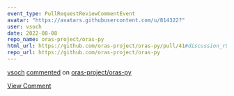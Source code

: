 ```yaml
---
event_type: PullRequestReviewCommentEvent
avatar: "https://avatars.githubusercontent.com/u/814322?"
user: vsoch
date: 2022-08-08
repo_name: oras-project/oras-py
html_url: https://github.com/oras-project/oras-py/pull/41#discussion_r939798257
repo_url: https://github.com/oras-project/oras-py
---
```


<a href='https://github.com/vsoch' target='_blank'>vsoch</a> <a href='https://github.com/oras-project/oras-py/pull/41#discussion_r939798257' target='_blank'>commented</a> on <a href='https://github.com/oras-project/oras-py' target='_blank'>oras-project/oras-py</a>

<a href='https://github.com/oras-project/oras-py/pull/41#discussion_r939798257' target='_blank'>View Comment</a>